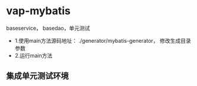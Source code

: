 # vap-mybatis
baseservice， basedao，单元测试

- 1.使用main方法源码地址： ./generator/mybatis-generator， 修改生成目录参数
- 2.运行main方法

集成单元测试环境
- 